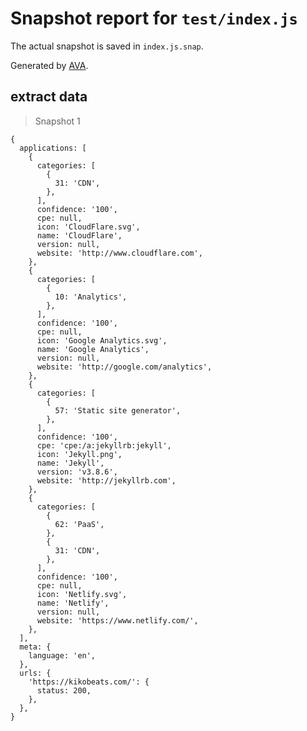 # Snapshot report for `test/index.js`

The actual snapshot is saved in `index.js.snap`.

Generated by [AVA](https://avajs.dev).

## extract data

> Snapshot 1

    {
      applications: [
        {
          categories: [
            {
              31: 'CDN',
            },
          ],
          confidence: '100',
          cpe: null,
          icon: 'CloudFlare.svg',
          name: 'CloudFlare',
          version: null,
          website: 'http://www.cloudflare.com',
        },
        {
          categories: [
            {
              10: 'Analytics',
            },
          ],
          confidence: '100',
          cpe: null,
          icon: 'Google Analytics.svg',
          name: 'Google Analytics',
          version: null,
          website: 'http://google.com/analytics',
        },
        {
          categories: [
            {
              57: 'Static site generator',
            },
          ],
          confidence: '100',
          cpe: 'cpe:/a:jekyllrb:jekyll',
          icon: 'Jekyll.png',
          name: 'Jekyll',
          version: 'v3.8.6',
          website: 'http://jekyllrb.com',
        },
        {
          categories: [
            {
              62: 'PaaS',
            },
            {
              31: 'CDN',
            },
          ],
          confidence: '100',
          cpe: null,
          icon: 'Netlify.svg',
          name: 'Netlify',
          version: null,
          website: 'https://www.netlify.com/',
        },
      ],
      meta: {
        language: 'en',
      },
      urls: {
        'https://kikobeats.com/': {
          status: 200,
        },
      },
    }
